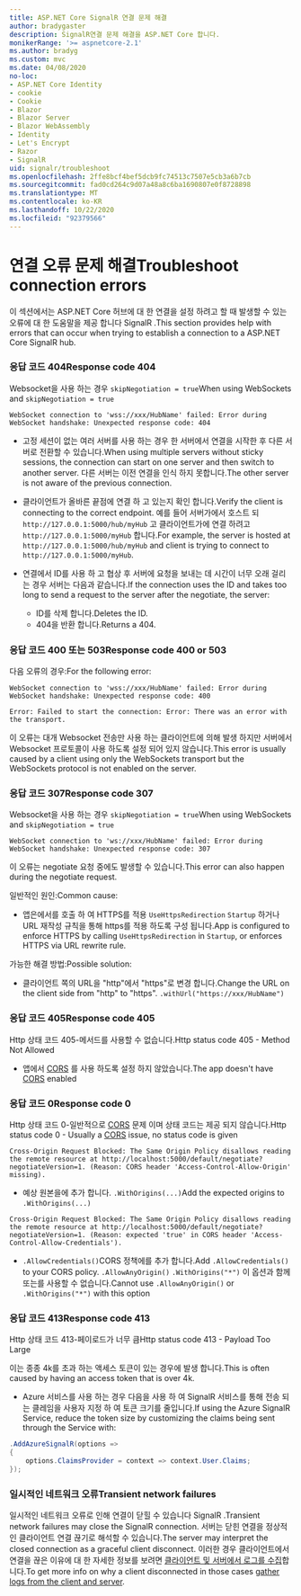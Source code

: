 ```yaml
---
title: ASP.NET Core SignalR 연결 문제 해결
author: bradygaster
description: SignalR연결 문제 해결을 ASP.NET Core 합니다.
monikerRange: '>= aspnetcore-2.1'
ms.author: bradyg
ms.custom: mvc
ms.date: 04/08/2020
no-loc:
- ASP.NET Core Identity
- cookie
- Cookie
- Blazor
- Blazor Server
- Blazor WebAssembly
- Identity
- Let's Encrypt
- Razor
- SignalR
uid: signalr/troubleshoot
ms.openlocfilehash: 2ffe8bcf4bef5dcb9fc74513c7507e5cb3a6b7cb
ms.sourcegitcommit: fad0cd264c9d07a48a8c6ba1690807e0f8728898
ms.translationtype: MT
ms.contentlocale: ko-KR
ms.lasthandoff: 10/22/2020
ms.locfileid: "92379566"
---
```

# <a name="troubleshoot-connection-errors"></a><span data-ttu-id="dd412-103">연결 오류 문제 해결</span><span class="sxs-lookup"><span data-stu-id="dd412-103">Troubleshoot connection errors</span></span>

<span data-ttu-id="dd412-104">이 섹션에서는 ASP.NET Core 허브에 대 한 연결을 설정 하려고 할 때 발생할 수 있는 오류에 대 한 도움말을 제공 합니다 SignalR .</span><span class="sxs-lookup"><span data-stu-id="dd412-104">This section provides help with errors that can occur when trying to establish a connection to a ASP.NET Core SignalR hub.</span></span>

### <a name="response-code-404"></a><span data-ttu-id="dd412-105">응답 코드 404</span><span class="sxs-lookup"><span data-stu-id="dd412-105">Response code 404</span></span>

<span data-ttu-id="dd412-106">Websocket을 사용 하는 경우 `skipNegotiation = true`</span><span class="sxs-lookup"><span data-stu-id="dd412-106">When using WebSockets and `skipNegotiation = true`</span></span>
```log
WebSocket connection to 'wss://xxx/HubName' failed: Error during WebSocket handshake: Unexpected response code: 404
```

* <span data-ttu-id="dd412-107">고정 세션이 없는 여러 서버를 사용 하는 경우 한 서버에서 연결을 시작한 후 다른 서버로 전환할 수 있습니다.</span><span class="sxs-lookup"><span data-stu-id="dd412-107">When using multiple servers without sticky sessions, the connection can start on one server and then switch to another server.</span></span> <span data-ttu-id="dd412-108">다른 서버는 이전 연결을 인식 하지 못합니다.</span><span class="sxs-lookup"><span data-stu-id="dd412-108">The other server is not aware of the previous connection.</span></span>
* <span data-ttu-id="dd412-109">클라이언트가 올바른 끝점에 연결 하 고 있는지 확인 합니다.</span><span class="sxs-lookup"><span data-stu-id="dd412-109">Verify the client is connecting to the correct endpoint.</span></span> <span data-ttu-id="dd412-110">예를 들어 서버가에서 호스트 되 `http://127.0.0.1:5000/hub/myHub` 고 클라이언트가에 연결 하려고 `http://127.0.0.1:5000/myHub` 합니다.</span><span class="sxs-lookup"><span data-stu-id="dd412-110">For example, the server is hosted at `http://127.0.0.1:5000/hub/myHub` and client is trying to connect to `http://127.0.0.1:5000/myHub`.</span></span>
* <span data-ttu-id="dd412-111">연결에서 ID를 사용 하 고 협상 후 서버에 요청을 보내는 데 시간이 너무 오래 걸리는 경우 서버는 다음과 같습니다.</span><span class="sxs-lookup"><span data-stu-id="dd412-111">If the connection uses the ID and takes too long to send a request to the server after the negotiate, the server:</span></span>

  * <span data-ttu-id="dd412-112">ID를 삭제 합니다.</span><span class="sxs-lookup"><span data-stu-id="dd412-112">Deletes the ID.</span></span>
  * <span data-ttu-id="dd412-113">404을 반환 합니다.</span><span class="sxs-lookup"><span data-stu-id="dd412-113">Returns a 404.</span></span>

### <a name="response-code-400-or-503"></a><span data-ttu-id="dd412-114">응답 코드 400 또는 503</span><span class="sxs-lookup"><span data-stu-id="dd412-114">Response code 400 or 503</span></span>

<span data-ttu-id="dd412-115">다음 오류의 경우:</span><span class="sxs-lookup"><span data-stu-id="dd412-115">For the following error:</span></span>

```log
WebSocket connection to 'wss://xxx/HubName' failed: Error during WebSocket handshake: Unexpected response code: 400

Error: Failed to start the connection: Error: There was an error with the transport.
```

<span data-ttu-id="dd412-116">이 오류는 대개 Websocket 전송만 사용 하는 클라이언트에 의해 발생 하지만 서버에서 Websocket 프로토콜이 사용 하도록 설정 되어 있지 않습니다.</span><span class="sxs-lookup"><span data-stu-id="dd412-116">This error is usually caused by a client using only the WebSockets transport but the WebSockets protocol is not enabled on the server.</span></span>

### <a name="response-code-307"></a><span data-ttu-id="dd412-117">응답 코드 307</span><span class="sxs-lookup"><span data-stu-id="dd412-117">Response code 307</span></span>

<span data-ttu-id="dd412-118">Websocket을 사용 하는 경우 `skipNegotiation = true`</span><span class="sxs-lookup"><span data-stu-id="dd412-118">When using WebSockets and `skipNegotiation = true`</span></span>
```log
WebSocket connection to 'ws://xxx/HubName' failed: Error during WebSocket handshake: Unexpected response code: 307
```

<span data-ttu-id="dd412-119">이 오류는 negotiate 요청 중에도 발생할 수 있습니다.</span><span class="sxs-lookup"><span data-stu-id="dd412-119">This error can also happen during the negotiate request.</span></span>

<span data-ttu-id="dd412-120">일반적인 원인:</span><span class="sxs-lookup"><span data-stu-id="dd412-120">Common cause:</span></span>
* <span data-ttu-id="dd412-121">앱은에서를 호출 하 여 HTTPS를 적용 `UseHttpsRedirection` `Startup` 하거나 URL 재작성 규칙을 통해 https를 적용 하도록 구성 됩니다.</span><span class="sxs-lookup"><span data-stu-id="dd412-121">App is configured to enforce HTTPS by calling `UseHttpsRedirection` in `Startup`, or enforces HTTPS via URL rewrite rule.</span></span>

<span data-ttu-id="dd412-122">가능한 해결 방법:</span><span class="sxs-lookup"><span data-stu-id="dd412-122">Possible solution:</span></span>
* <span data-ttu-id="dd412-123">클라이언트 쪽의 URL을 "http"에서 "https"로 변경 합니다.</span><span class="sxs-lookup"><span data-stu-id="dd412-123">Change the URL on the client side from "http" to "https".</span></span> `.withUrl("https://xxx/HubName")`

### <a name="response-code-405"></a><span data-ttu-id="dd412-124">응답 코드 405</span><span class="sxs-lookup"><span data-stu-id="dd412-124">Response code 405</span></span>

<span data-ttu-id="dd412-125">Http 상태 코드 405-메서드를 사용할 수 없습니다.</span><span class="sxs-lookup"><span data-stu-id="dd412-125">Http status code 405 - Method Not Allowed</span></span>

* <span data-ttu-id="dd412-126">앱에서 [CORS](xref:signalr/security#cross-origin-resource-sharing) 를 사용 하도록 설정 하지 않았습니다.</span><span class="sxs-lookup"><span data-stu-id="dd412-126">The app doesn't have [CORS](xref:signalr/security#cross-origin-resource-sharing) enabled</span></span>

### <a name="response-code-0"></a><span data-ttu-id="dd412-127">응답 코드 0</span><span class="sxs-lookup"><span data-stu-id="dd412-127">Response code 0</span></span>

<span data-ttu-id="dd412-128">Http 상태 코드 0-일반적으로 [CORS](xref:signalr/security#cross-origin-resource-sharing) 문제 이며 상태 코드는 제공 되지 않습니다.</span><span class="sxs-lookup"><span data-stu-id="dd412-128">Http status code 0 - Usually a [CORS](xref:signalr/security#cross-origin-resource-sharing) issue, no status code is given</span></span>

```log
Cross-Origin Request Blocked: The Same Origin Policy disallows reading the remote resource at http://localhost:5000/default/negotiate?negotiateVersion=1. (Reason: CORS header 'Access-Control-Allow-Origin' missing).
```

* <span data-ttu-id="dd412-129">예상 원본을에 추가 합니다. `.WithOrigins(...)`</span><span class="sxs-lookup"><span data-stu-id="dd412-129">Add the expected origins to `.WithOrigins(...)`</span></span>

```log
Cross-Origin Request Blocked: The Same Origin Policy disallows reading the remote resource at http://localhost:5000/default/negotiate?negotiateVersion=1. (Reason: expected 'true' in CORS header 'Access-Control-Allow-Credentials').
```

* <span data-ttu-id="dd412-130">`.AllowCredentials()`CORS 정책에를 추가 합니다.</span><span class="sxs-lookup"><span data-stu-id="dd412-130">Add `.AllowCredentials()` to your CORS policy.</span></span> <span data-ttu-id="dd412-131">`.AllowAnyOrigin()` `.WithOrigins("*")` 이 옵션과 함께 또는를 사용할 수 없습니다.</span><span class="sxs-lookup"><span data-stu-id="dd412-131">Cannot use `.AllowAnyOrigin()` or `.WithOrigins("*")` with this option</span></span>

### <a name="response-code-413"></a><span data-ttu-id="dd412-132">응답 코드 413</span><span class="sxs-lookup"><span data-stu-id="dd412-132">Response code 413</span></span>

<span data-ttu-id="dd412-133">Http 상태 코드 413-페이로드가 너무 큼</span><span class="sxs-lookup"><span data-stu-id="dd412-133">Http status code 413 - Payload Too Large</span></span>

<span data-ttu-id="dd412-134">이는 종종 4k를 초과 하는 액세스 토큰이 있는 경우에 발생 합니다.</span><span class="sxs-lookup"><span data-stu-id="dd412-134">This is often caused by having an access token that is over 4k.</span></span>

* <span data-ttu-id="dd412-135">Azure 서비스를 사용 하는 경우 다음을 사용 하 여 SignalR 서비스를 통해 전송 되는 클레임을 사용자 지정 하 여 토큰 크기를 줄입니다.</span><span class="sxs-lookup"><span data-stu-id="dd412-135">If using the Azure SignalR Service, reduce the token size by customizing the claims being sent through the Service with:</span></span>
```csharp
.AddAzureSignalR(options =>
{
    options.ClaimsProvider = context => context.User.Claims;
});
```

### <a name="transient-network-failures"></a><span data-ttu-id="dd412-136">일시적인 네트워크 오류</span><span class="sxs-lookup"><span data-stu-id="dd412-136">Transient network failures</span></span>

<span data-ttu-id="dd412-137">일시적인 네트워크 오류로 인해 연결이 닫힐 수 있습니다 SignalR .</span><span class="sxs-lookup"><span data-stu-id="dd412-137">Transient network failures may close the SignalR connection.</span></span> <span data-ttu-id="dd412-138">서버는 닫힌 연결을 정상적인 클라이언트 연결 끊기로 해석할 수 있습니다.</span><span class="sxs-lookup"><span data-stu-id="dd412-138">The server may interpret the closed connection as a graceful client disconnect.</span></span> <span data-ttu-id="dd412-139">이러한 경우 클라이언트에서 연결을 끊은 이유에 대 한 자세한 정보를 보려면 [클라이언트 및 서버에서 로그를 수집](xref:signalr/diagnostics)합니다.</span><span class="sxs-lookup"><span data-stu-id="dd412-139">To get more info on why a client disconnected in those cases [gather logs from the client and server](xref:signalr/diagnostics).</span></span>